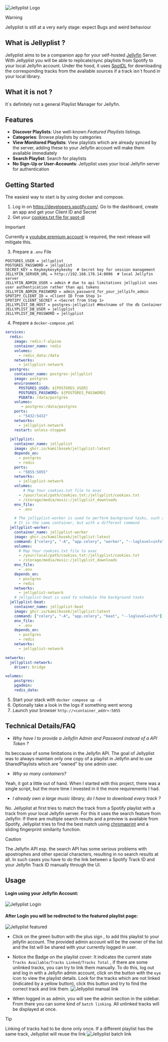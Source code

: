![Jellyplist Logo](./static/images/logo_large.png)

> [!WARNING]  
> Jellyplist is still at a very early stage: expect Bugs and weird behaviour 

## What is Jellyplist ? 
Jellyplist aims to be a companion app for your self-hosted [Jellyfin](https://jellyfin.org/) Server. With Jellyplist you will be able to replicate/sync playlists from Spotify to your local Jellyfin account. Under the hood, it uses [SpotDL](https://spotdl.readthedocs.io/en/latest/) for downloading the corresponding tracks from the available sources if a track isn´t found in your local library.  
## What it is not ? 
It´s definitely not a general Playlist Manager for Jellyfin.

## Features
- **Discover Playlists**: Use well-known *Featured Playlists* listings.
- **Categories**: Browse playlists by categories
- **View Monitored Playlists**: View playlists which are already synced by the server, adding these to your Jellyfin account will make them available immediately
- **Search Playlist**: Search for playlists
- **No Sign-Up or User-Accounts**: Jellyplist uses your local Jellyfin server for authentication

## Getting Started

The easiest way to start is by using docker and compose. 
1. Log in on https://developers.spotify.com/. Go to the dashboard, create an app and get your Client ID and Secret
2. Get your [cookies.txt file for spot-dl ](https://spotdl.readthedocs.io/en/latest/usage/#youtube-music-premium)
> [!IMPORTANT]  
> Currently a [youtube premium account](https://spotdl.readthedocs.io/en/latest/usage/#youtube-music-premium) is required, the next release will mitigate this.
3. Prepare a `.env` File
```
POSTGRES_USER = jellyplist
POSTGRES_PASSWORD = jellyplist
SECRET_KEY = Keykeykesykykesky  # Secret key for session management
JELLYFIN_SERVER_URL = http://192.168.178.14:8096  # local Jellyfin server
JELLYFIN_ADMIN_USER = admin # due to api limitations jellyplist uses user authentication rather than api tokens
JELLYFIN_ADMIN_PASSWORD = admin_password_for_your_jellyifn_admin
SPOTIPY_CLIENT_ID = <Client ID from Step 1>
SPOTIPY_CLIENT_SECRET = <Secret from Step 1>
JELLYPLIST_DB_HOST = postgres-jellyplist #Hostname of the db Container
JELLYPLIST_DB_USER = jellyplist
JELLYPLIST_DB_PASSWORD = jellyplist
```

4. Prepare a `docker-compose.yml`
```yaml
services:
  redis:
    image: redis:7-alpine
    container_name: redis
    volumes:
      - redis_data:/data
    networks:
      - jellyplist-network
  postgres:
    container_name: postgres-jellyplist
    image: postgres
    environment:
      POSTGRES_USER: ${POSTGRES_USER}
      POSTGRES_PASSWORD: ${POSTGRES_PASSWORD}
      PGDATA: /data/postgres
    volumes:
       - postgres:/data/postgres
    ports:
      - "5432:5432"
    networks:
      - jellyplist-network
    restart: unless-stopped
  
  jellyplist:
    container_name: jellyplist
    image: ghcr.io/kamilkosek/jellyplist:latest
    depends_on: 
      - postgres
      - redis
    ports:
      - "5055:5055"
    networks:
      - jellyplist-network
    volumes:
        # Map Your cookies.txt file to exac
      - /your/local/path/cookies.txt:/jellyplist/cookies.txt 
      - /storage/media/music:/jellyplist_downloads
    env_file:
      - .env

    # The jellyplist-worker is used to perform background tasks, such as downloads and playlist updates.
    # It is the same container, but with a different command
  jellyplist-worker:
    container_name: jellyplist-worker
    image: ghcr.io/kamilkosek/jellyplist:latest
    command: ["celery", "-A", "app.celery", "worker", "--loglevel=info"]
    volumes:
      # Map Your cookies.txt file to exac
      - /your/local/path/cookies.txt:/jellyplist/cookies.txt 
      - /storage/media/music:/jellyplist_downloads
    env_file:
      - .env
    depends_on:
      - postgres
      - redis
    networks:
      - jellyplist-network
    # jellyplist-beat is used to schedule the background tasks
  jellyplist-beat:
    container_name: jellyplist-beat
    image: ghcr.io/kamilkosek/jellyplist:latest
    command: ["celery", "-A", "app.celery", "beat", "--loglevel=info"]
    env_file:
      - .env
    depends_on:
      - postgres
      - redis
    networks:
      - jellyplist-network

networks:
  jellyplist-network:
    driver: bridge

volumes:
    postgres:
    pgadmin:
    redis_data:
```
5. Start your stack with `docker compose up -d`
6. Optionally take a look in the logs if something went wrong
7. Launch your browser `http://<container_addr>:5055` 

## Technical Details/FAQ

- _Why have I to provide a Jellyfin Admin and Password instead of a API Token ?_

Its beccause of some limitations in the Jellyfin API. The goal of Jellyplist was to always maintain only one copy of a playlist in Jellyfin and to use SharedPlaylists which are "owned" by one admin user. 

- _Why so many containers?_

Yeah, it got a little out of hand. When I started with this project, there was a single script, but the more time I invested in it the more requirements I had. 
- _I already own a large music library, do I have to download every track ?_ 

No. Jellyplist at first tries to match the track from a Spotify playlist with a track from your local Jellyfin server. For this it uses the search feature from Jellyfin: If there are multiple search results and a preview is available from Spotify, Jellyplist tries to find the best match using [chromaprint](https://github.com/acoustid/chromaprint) and a sliding fingerprint similarity function. 

> [!CAUTION]
> The Jellyfin API esp. the search API has some serious problems with apostrophes and other special characters, resulting in no search results at all. In such cases you have to do the link between a Spotify Track ID and your Jellyfin Track ID manually through the UI. 


## Usage

#### Login using your Jellyfin Account: 
![Jellyplist Login](./screenshots/login.png)


#### After Login you will be redirected to the featured playlist page:
![Jellyplist featured](./screenshots/featured.png)

 - Click on the green button with the plus sign , to add this playlist to your jellyfin account. The provided admin account will be the owner of the list and the list will be shared with your currently logged in user. 
 - Notice the Badge on the playlist cover: It indicates the current state `Tracks Available/Tracks Linked/Tracks Total` , if there are some unlinked tracks, you can try to link them manually. To do this, log out and log in with a Jellyfin admin account, click on the button with the `eye` icon to view the playlist details. Look for the tracks which are not linked (indicated by a yellow button), click this button and try to find the correct track and link them.
 ![Jellyplist manual link](./screenshots/manual_link.png)


- When logged in as admin, you will see the admin section in the sidebar. From there you can some kind of `batch linking`. All unlinked tracks will be displayed at once. 
> [!TIP]
> Linking of tracks had to be done only once. If a different playlist has the same track, Jellyplist will reuse the link
 ![Jellyplist batch link](./screenshots/batch_link.png)

